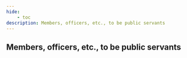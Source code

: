 ```yaml
---
hide:
    - toc
description: Members, officers, etc., to be public servants
---
```


## Members, officers, etc., to be public servants
